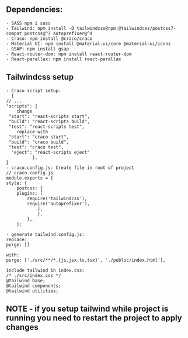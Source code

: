 ## Dependencies: 
    - SASS npm i sass
    - Tailwind: npm install -D tailwindcss@npm:@tailwindcss/postcss7-compat postcss@^7 autoprefixer@^9
    - Craco: npm install @craco/craco
    - Material UI: npm install @material-ui/core @material-ui/icons
    - GSAP: npm install gsap
    - React-router-dom: npm install react-router-dom
    - React-parallax: npm install react-parallax


##  Tailwindcss setup
    - Craco script setup:
      {
    // ...
    "scripts": {
        change 
     "start": "react-scripts start",
     "build": "react-scripts build",
     "test": "react-scripts test",
        replace with
     "start": "craco start",
     "build": "craco build",
     "test": "craco test",
      "eject": "react-scripts eject"
              },
    }
    - craco.config.js: Create file in root of project
    // craco.config.js
    module.exports = {
    style: {
        postcss: {
        plugins: [
            require('tailwindcss'),
            require('autoprefixer'),
                ],
                },
            },
        };

    - generate tailwind.config.js:
    replace:
    purge: []

    with:
    purge: ['./src/**/*.{js,jsx,ts,tsx}', './public/index.html'],
    
    include tailwind in index.css:
    /* ./src/index.css */
    @tailwind base;
    @tailwind components;
    @tailwind utilities;

## NOTE - if you setup tailwind while project is running you need to restart the project to apply changes


